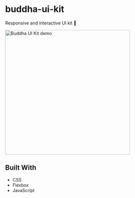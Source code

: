 # buddha-ui-kit

Responsive and interactive UI kit 🔮

<img src="http://zillberrycom.fatcow.com/buddha-ui-kit/buddha-ui-kit.gif" width="400" alt="Buddha UI Kit demo">

## Built With

* CSS
* Flexbox
* JavaScript
